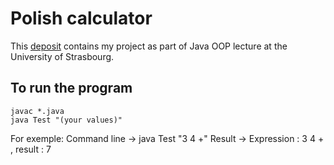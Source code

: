 Polish calculator
======================================

This [deposit](https://github.com/ShkAnna/Polish_calculator) contains my project as part of Java OOP lecture at the University of Strasbourg.

To run the program
-----------------------
~~~{.sh}
javac *.java
java Test "(your values)"
~~~

For exemple:
Command line -> java Test "3 4 +"
Result -> Expression : 3 4 + , result : 7

